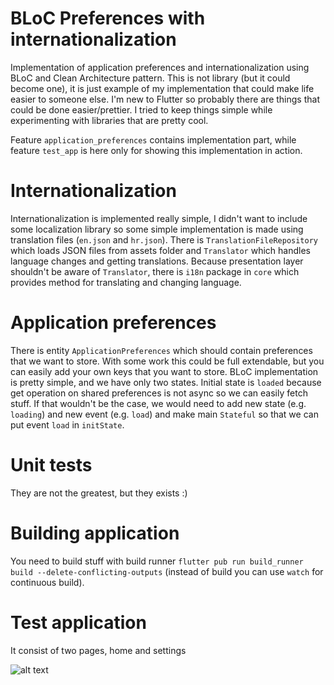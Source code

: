 # BLoC Preferences with internationalization

Implementation of application preferences and internationalization using BLoC and Clean Architecture pattern.
This is not library (but it could become one), it is just example of my implementation that could make life easier to someone else. I'm new to Flutter so probably there are things that could be done easier/prettier.
I tried to keep things simple while experimenting with libraries that are pretty cool.

Feature `application_preferences` contains implementation part, while feature `test_app` is here only for showing this implementation in action.

# Internationalization

Internationalization is implemented really simple, I didn't want to include some localization library so some simple implementation is made using translation files (`en.json` and `hr.json`).
There is `TranslationFileRepository` which loads JSON files from assets folder and `Translator` which handles language changes and getting translations.
Because presentation layer shouldn't be aware of `Translator`, there is `i18n` package in `core` which provides method for translating and changing language.

# Application preferences

There is entity `ApplicationPreferences` which should contain preferences that we want to store. With some work this could be full extendable, but you can easily add your own keys that you want to store.
BLoC implementation is pretty simple, and we have only two states. Initial state is `loaded` because get operation on shared preferences is not async so we can easily fetch stuff. If that wouldn't be the case,
we would need to add new state (e.g. `loading`) and new event (e.g. `load`) and make main `Stateful` so that we can put event `load` in `initState`.

# Unit tests

They are not the greatest, but they exists :)

# Building application

You need to build stuff with build runner `flutter pub run build_runner build --delete-conflicting-outputs` (instead of build you can use `watch` for continuous build).

# Test application

It consist of two pages, home and settings

![alt text](example.gif "Example")
